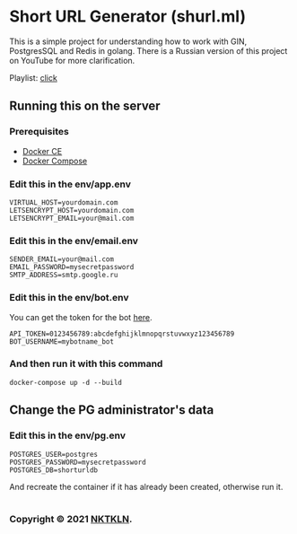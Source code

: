 # Short URL Generator (shurl.ml)

This is a simple project for understanding how to work with GIN, PostgresSQL and Redis in golang. There is a Russian version of this project on YouTube for more clarification.

Playlist: [click](https://youtube.com/)

## Running this on the server

### Prerequisites

- [Docker CE](https://docs.docker.com/engine/install/)
- [Docker Compose](https://docs.docker.com/compose/install/)

### Edit this in the env/app.env

```
VIRTUAL_HOST=yourdomain.com
LETSENCRYPT_HOST=yourdomain.com
LETSENCRYPT_EMAIL=your@mail.com
```

### Edit this in the env/email.env

```
SENDER_EMAIL=your@mail.com
EMAIL_PASSWORD=mysecretpassword
SMTP_ADDRESS=smtp.google.ru
```

### Edit this in the env/bot.env

You can get the token for the bot [here](https://t.me/BotFather).

```
API_TOKEN=0123456789:abcdefghijklmnopqrstuvwxyz123456789
BOT_USERNAME=mybotname_bot
```

### And then run it with this command

```
docker-compose up -d --build
```

## Change the PG administrator's data

### Edit this in the env/pg.env

```
POSTGRES_USER=postgres
POSTGRES_PASSWORD=mysecretpassword
POSTGRES_DB=shorturldb
```

And recreate the container if it has already been created, otherwise run it.

#

### Copyright © 2021 [NKTKLN](https://github.com/NKTKLN).
